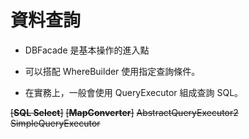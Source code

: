 # 資料查詢

* DBFacade 是基本操作的進入點

* 可以搭配 WhereBuilder 使用指定查詢條件。

* 在實務上，一般會使用 QueryExecutor 組成查詢 SQL。


~~\[**SQL Select**\]~~
~~\[**MapConverter**\]~~
~~AbstractQueryExecutor2~~
~~SimpleQueryExecutor~~



